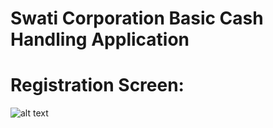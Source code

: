 # Swati Corporation Basic Cash Handling Application 

# Registration Screen: 

![alt text](https://github.com/ibrahimswati/SwatiCorporationApp/blob/main/login.png)
